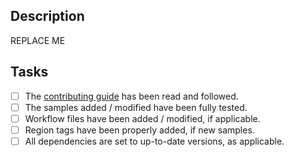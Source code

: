 ## Description

<!-- Before creating this PR, make sure to thoroughly follow the contributing guide. -->
<!-- Add a description of the PR changes in this section. -->

REPLACE ME


## Tasks

<!-- Once the PR has been created, check boxes as appropriate. -->

* [ ] The [contributing guide](/.github/CONTRIBUTING.md) has been read and followed.
* [ ] The samples added / modified have been fully tested.
* [ ] Workflow files have been added / modified, if applicable.
* [ ] Region tags have been properly added, if new samples.
* [ ] All dependencies are set to up-to-date versions, as applicable.
